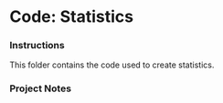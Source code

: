 # Code: Statistics

### Instructions
This folder contains the code used to create statistics.


### Project Notes
